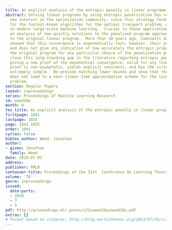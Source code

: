 ```yaml
---
title: An explicit analysis of the entropic penalty in linear programming
abstract: Solving linear programs by using entropic penalization has recently attracted
  new interest in the optimization community, since this strategy forms the basis
  for the fastest-known algorithms for the optimal transport problem, with many applications
  in modern large-scale machine learning.  Crucial to these applications has been
  an analysis of how quickly solutions to the penalized program approach true optima
  to the original linear program.  More than 20 years ago, Cominetti and San Martín
  showed that this convergence is exponentially fast; however, their proof is asymptotic
  and does not give any indication of how accurately the entropic program approximates
  the original program for any particular choice of the penalization parameter.  We
  close this long-standing gap in the literature regarding entropic penalization by
  giving a new proof of the exponential convergence, valid for any linear program.  Our
  proof is non-asymptotic, yields explicit constants, and has the virtue of being
  extremely simple.  We provide matching lower bounds and show that the entropic approach
  does not lead to a near-linear time approximation scheme for the linear assignment
  problem.
section: Regular Papers
layout: inproceedings
series: Proceedings of Machine Learning Research
id: weed18a
month: 0
tex_title: An explicit analysis of the entropic penalty in linear programming
firstpage: 1841
lastpage: 1855
page: 1841-1855
order: 1841
cycles: false
bibtex_author: Weed, Jonathan
author:
- given: Jonathan
  family: Weed
date: 2018-07-03
address: 
publisher: PMLR
container-title: Proceedings of the 31st  Conference On Learning Theory
volume: '75'
genre: inproceedings
issued:
  date-parts:
  - 2018
  - 7
  - 3
pdf: http://proceedings.mlr.press/v75/weed18a/weed18a.pdf
extras: []
# Format based on citeproc: http://blog.martinfenner.org/2013/07/30/citeproc-yaml-for-bibliographies/
---
```

